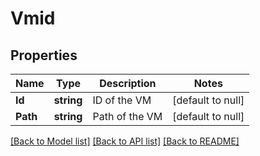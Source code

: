 # Vmid

## Properties
Name | Type | Description | Notes
------------ | ------------- | ------------- | -------------
**Id** | **string** | ID of the VM | [default to null]
**Path** | **string** | Path of the VM | [default to null]

[[Back to Model list]](../README.md#documentation-for-models) [[Back to API list]](../README.md#documentation-for-api-endpoints) [[Back to README]](../README.md)

